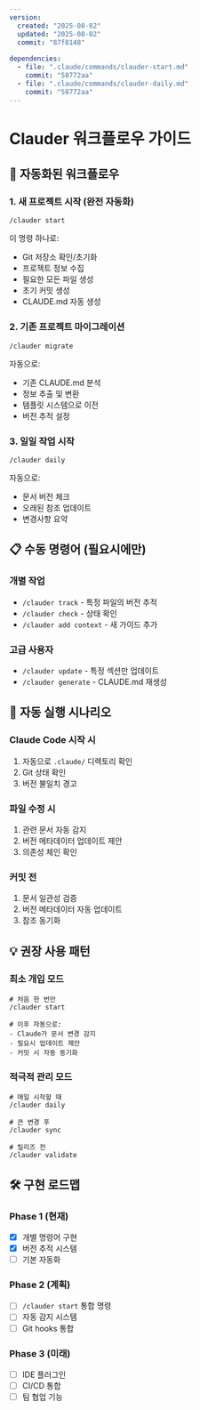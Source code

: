 ```yaml
---
version:
  created: "2025-08-02"
  updated: "2025-08-02"
  commit: "87f8148"
  
dependencies:
  - file: ".claude/commands/clauder-start.md"
    commit: "58772aa"
  - file: ".claude/commands/clauder-daily.md"
    commit: "58772aa"
---
```


# Clauder 워크플로우 가이드

## 🚀 자동화된 워크플로우

### 1. 새 프로젝트 시작 (완전 자동화)
```
/clauder start
```
이 명령 하나로:
- Git 저장소 확인/초기화
- 프로젝트 정보 수집
- 필요한 모든 파일 생성
- 초기 커밋 생성
- CLAUDE.md 자동 생성

### 2. 기존 프로젝트 마이그레이션
```
/clauder migrate
```
자동으로:
- 기존 CLAUDE.md 분석
- 정보 추출 및 변환
- 템플릿 시스템으로 이전
- 버전 추적 설정

### 3. 일일 작업 시작
```
/clauder daily
```
자동으로:
- 문서 버전 체크
- 오래된 참조 업데이트
- 변경사항 요약

## 📋 수동 명령어 (필요시에만)

### 개별 작업
- `/clauder track` - 특정 파일의 버전 추적
- `/clauder check` - 상태 확인
- `/clauder add context` - 새 가이드 추가

### 고급 사용자
- `/clauder update` - 특정 섹션만 업데이트
- `/clauder generate` - CLAUDE.md 재생성

## 🔄 자동 실행 시나리오

### Claude Code 시작 시
1. 자동으로 `.claude/` 디렉토리 확인
2. Git 상태 확인
3. 버전 불일치 경고

### 파일 수정 시
1. 관련 문서 자동 감지
2. 버전 메타데이터 업데이트 제안
3. 의존성 체인 확인

### 커밋 전
1. 문서 일관성 검증
2. 버전 메타데이터 자동 업데이트
3. 참조 동기화

## 💡 권장 사용 패턴

### 최소 개입 모드
```
# 처음 한 번만
/clauder start

# 이후 자동으로:
- Claude가 문서 변경 감지
- 필요시 업데이트 제안
- 커밋 시 자동 동기화
```

### 적극적 관리 모드
```
# 매일 시작할 때
/clauder daily

# 큰 변경 후
/clauder sync

# 릴리즈 전
/clauder validate
```

## 🛠 구현 로드맵

### Phase 1 (현재)
- [x] 개별 명령어 구현
- [x] 버전 추적 시스템
- [ ] 기본 자동화

### Phase 2 (계획)
- [ ] `/clauder start` 통합 명령
- [ ] 자동 감지 시스템
- [ ] Git hooks 통합

### Phase 3 (미래)
- [ ] IDE 플러그인
- [ ] CI/CD 통합
- [ ] 팀 협업 기능